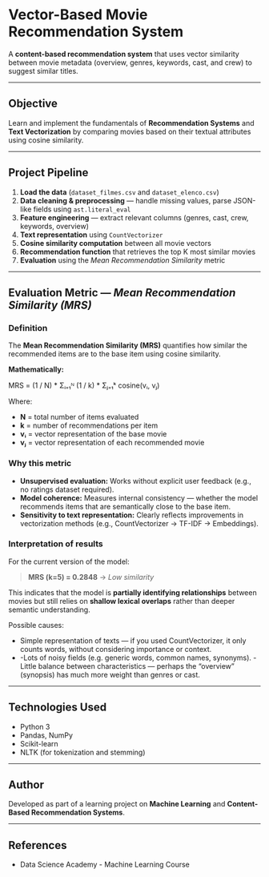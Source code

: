 # Vector-Based Movie Recommendation System

A **content-based recommendation system** that uses vector similarity between movie metadata (overview, genres, keywords, cast, and crew) to suggest similar titles.

---

## Objective

Learn and implement the fundamentals of **Recommendation Systems** and **Text Vectorization** by comparing movies based on their textual attributes using cosine similarity.

---

## Project Pipeline

1. **Load the data** (`dataset_filmes.csv` and `dataset_elenco.csv`)  
2. **Data cleaning & preprocessing** — handle missing values, parse JSON-like fields using `ast.literal_eval`  
3. **Feature engineering** — extract relevant columns (genres, cast, crew, keywords, overview)  
4. **Text representation** using `CountVectorizer`  
5. **Cosine similarity computation** between all movie vectors  
6. **Recommendation function** that retrieves the top K most similar movies  
7. **Evaluation** using the *Mean Recommendation Similarity* metric  

---

## Evaluation Metric — *Mean Recommendation Similarity (MRS)*

### Definition

The **Mean Recommendation Similarity (MRS)** quantifies how similar the recommended items are to the base item using cosine similarity.

**Mathematically:**

MRS = (1 / N) * Σᵢ₌₁ᴺ (1 / k) * Σⱼ₌₁ᵏ cosine(vᵢ, vⱼ)

Where:

- **N** = total number of items evaluated  
- **k** = number of recommendations per item  
- **vᵢ** = vector representation of the base movie  
- **vⱼ** = vector representation of each recommended movie  

### Why this metric

- **Unsupervised evaluation:** Works without explicit user feedback (e.g., no ratings dataset required).  
- **Model coherence:** Measures internal consistency — whether the model recommends items that are semantically close to the base item.  
- **Sensitivity to text representation:** Clearly reflects improvements in vectorization methods (e.g., CountVectorizer → TF-IDF → Embeddings).  

### Interpretation of results

For the current version of the model:  
> **MRS (k=5) = 0.2848** → *Low similarity*  

This indicates that the model is **partially identifying relationships** between movies but still relies on **shallow lexical overlaps** rather than deeper semantic understanding.  

Possible causes:
- Simple representation of texts — if you used CountVectorizer, it only counts words, without considering importance or context.
- -Lots of noisy fields (e.g. generic words, common names, synonyms).
-Little balance between characteristics — perhaps the “overview” (synopsis) has much more weight than genres or cast.

---

## Technologies Used

- Python 3  
- Pandas, NumPy  
- Scikit-learn  
- NLTK (for tokenization and stemming)

---

## Author

Developed as part of a learning project on **Machine Learning** and **Content-Based Recommendation Systems**.

---

## References
- Data Science Academy - Machine Learning Course

